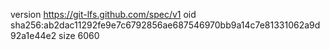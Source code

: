 version https://git-lfs.github.com/spec/v1
oid sha256:ab2dac11292fe9e7c6792856ae687546970bb9a14c7e81331062a9d92a1e44e2
size 6060
